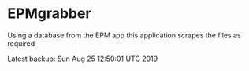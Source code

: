 # EPMgrabber
Using a database from the EPM app this application scrapes the files as required


Latest backup: Sun Aug 25 12:50:01 UTC 2019
